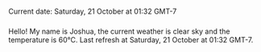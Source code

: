 ```
```
Current date: Saturday, 21 October at 01:32 GMT-7
###
Hello! My name is Joshua, the current weather is clear sky and the temperature is 60°C.
Last refresh at Saturday, 21 October at 01:32 GMT-7.
